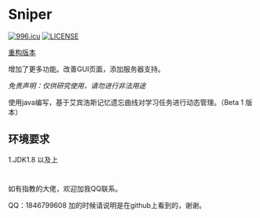 # Sniper

<a href="https://996.icu"><img src="https://img.shields.io/badge/link-996.icu-red.svg" alt="996.icu" /></a>
[![LICENSE](https://img.shields.io/badge/license-Anti%20996-blue.svg)](https://github.com/996icu/996.ICU/blob/master/LICENSE)

[重构版本](!https://github.com/Sniper970119/MemoryAssistInPython)

增加了更多功能。改善GUI页面，添加服务器支持。

*免责声明：仅供研究使用，请勿进行非法用途*

使用java编写，基于艾宾浩斯记忆遗忘曲线对学习任务进行动态管理。（Beta 1 版本）

## 环境要求

1.JDK1.8 以及上

#

如有指教的大佬，欢迎加我QQ联系。

QQ：1846799608 加的时候请说明是在github上看到的，谢谢。
